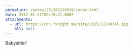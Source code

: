 ```yaml
---
permalink: /notes/201201210919/index.html
date: 2012-01-21T09:19:21.000Z
attachments:
  - url: https://cdn.rknight.me/site/2025/12769345.jpg
    alt: null
---
```


Babysittin'
